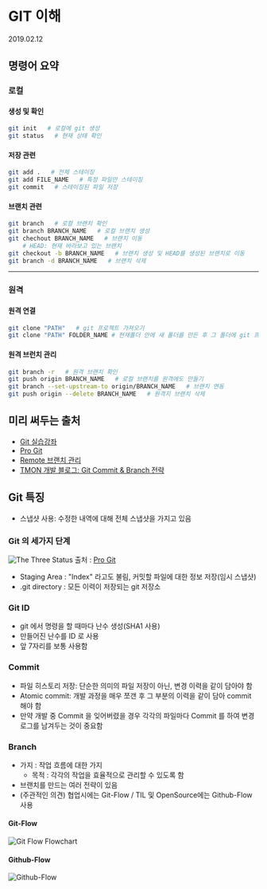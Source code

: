 # GIT 이해

2019.02.12

## 명령어 요약

### 로컬

#### 생성 및 확인

```bash
git init   # 로컬에 git 생성
git status   # 현재 상태 확인
```

#### 저장 관련

```bash
git add .   # 전체 스테이징
git add FILE_NAME   # 특정 파일만 스테이징
git commit   # 스테이징된 파일 저장
```

#### 브랜치 관련

```bash
git branch   # 로컬 브랜치 확인
git branch BRANCH_NAME   # 로컬 브랜치 생성
git chechout BRANCH_NAME   # 브랜치 이동
    # HEAD: 현재 바라보고 있는 브랜치
git checkout -b BRANCH_NAME   # 브랜치 생성 및 HEAD를 생성된 브랜치로 이동
git branch -d BRANCH_NAME   # 브랜치 삭제
```

---

### 원격

#### 원격 연결

```bash
git clone "PATH"   # git 프로젝트 가져오기
git clone "PATH" FOLDER_NAME # 현재폴더 안에 새 폴더를 만든 후 그 폴더에 git 프로젝트 가져오기
```

#### 원격 브런치 관리

```bash
git branch -r   # 원격 브랜치 확인
git push origin BRANCH_NAME   # 로컬 브랜치를 원격에도 만들기
git branch --set-upstream-to origin/BRANCH_NAME   # 브랜치 연동
git push origin --delete BRANCH_NAME   # 원격지 브랜치 삭제
```

## 미리 써두는 출처

- [Git 실습강좌](http://www.jejucodingcamp.com/1.pdf)
- [Pro Git](https://git-scm.com/book/ko/v2)
- [Remote 브랜치 관리](https://trustyoo86.github.io/git/2017/11/28/git-remote-branch-create.html)
- [TMON 개발 블로그: Git Commit & Branch 전략](http://blog.naver.com/PostView.nhn?blogId=tmondev&logNo=220763012361)

## Git 특징

- 스냅샷 사용: 수정한 내역에 대해 전체 스냅샷을 가지고 있음

### Git 의 세가지 단계

![The Three Status](https://git-scm.com/book/en/v2/images/areas.png)
출처 : [Pro Git](https://git-scm.com/book/ko/v2/%EC%8B%9C%EC%9E%91%ED%95%98%EA%B8%B0-Git-%EA%B8%B0%EC%B4%88)

- Staging Area : "Index" 라고도 불림, 커밋할 파일에 대한 정보 저장(임시 스냅샷)
- .git directory : 모든 이력이 저장되는 git 저장소

### Git ID

- git 에서 명령을 할 때마다 난수 생성(SHA1 사용)
- 만들어진 난수를 ID 로 사용
- 앞 7자리를 보통 사용함

### Commit

- 파일 히스토리 저장: 단순한 의미의 파일 저장이 아닌, 변경 이력을 같이 담아야 함
- Atomic commit: 개발 과정을 매우 쪼갠 후 그 부분의 이력을 같이 담아 commit 해야 함
- 만약 개발 중 Commit 을 잊어버렸을 경우 각각의 파일마다 Commit 를 하여 변경 로그를 남겨두는 것이 중요함

### Branch

- 가지 : 작업 흐름에 대한 가지
  - 목적 : 각각의 작업을 효율적으로 관리할 수 있도록 함
- 브랜치를 만드는 여러 전략이 있음
- (주관적인 의견) 협업시에는 Git-Flow / TIL 및 OpenSource에는 Github-Flow 사용

#### Git-Flow

![Git Flow Flowchart](https://nvie.com/img/git-model@2x.png)

#### Github-Flow

![Github-Flow](https://cdn-images-1.medium.com/max/1600/1*iHPPa72N11sBI_JSDEGxEA.png)